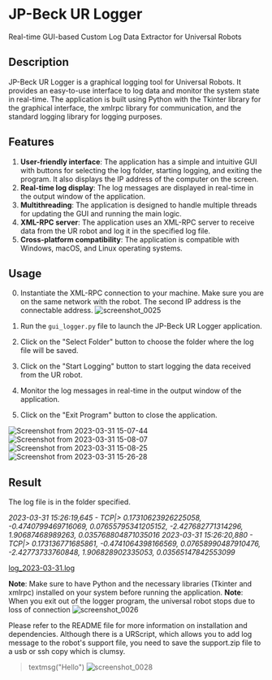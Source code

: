 # JP-Beck UR Logger
Real-time GUI-based Custom Log Data Extractor for Universal Robots
## Description
JP-Beck UR Logger is a graphical logging tool for Universal Robots. It provides an easy-to-use interface to log data and monitor the system state in real-time. The application is built using Python with the Tkinter library for the graphical interface, the xmlrpc library for communication, and the standard logging library for logging purposes.

## Features
1. **User-friendly interface**: The application has a simple and intuitive GUI with buttons for selecting the log folder, starting logging, and exiting the program. It also displays the IP address of the computer on the screen.
2. **Real-time log display**: The log messages are displayed in real-time in the output window of the application.
3. **Multithreading**: The application is designed to handle multiple threads for updating the GUI and running the main logic.
4. **XML-RPC server**: The application uses an XML-RPC server to receive data from the UR robot and log it in the specified log file.
5. **Cross-platform compatibility**: The application is compatible with Windows, macOS, and Linux operating systems.

## Usage
0. Instantiate the XML-RPC connection to your machine. 
Make sure you are on the same network with the robot.
The second IP address is the connectable address.
![screenshot_0025](https://user-images.githubusercontent.com/71532612/229045780-4a7a34eb-e737-4680-b1aa-38a5b0e8c540.png)

1. Run the `gui_logger.py` file to launch the JP-Beck UR Logger application.
2. Click on the "Select Folder" button to choose the folder where the log file will be saved.
3. Click on the "Start Logging" button to start logging the data received from the UR robot.
4. Monitor the log messages in real-time in the output window of the application.
5. Click on the "Exit Program" button to close the application.

![Screenshot from 2023-03-31 15-07-44](https://user-images.githubusercontent.com/71532612/229043782-5f3b9f3f-6b06-41a9-bbf2-24a6ffc5e34e.png)
![Screenshot from 2023-03-31 15-08-07](https://user-images.githubusercontent.com/71532612/229043805-351e0463-a996-4037-8741-24f67b54c9f6.png)
![Screenshot from 2023-03-31 15-08-25](https://user-images.githubusercontent.com/71532612/229043835-abd52047-2100-486c-86fc-a10148c3e76e.png)
![Screenshot from 2023-03-31 15-26-28](https://user-images.githubusercontent.com/71532612/229043854-de31e043-3fe3-4652-a711-d2c3459ce99f.png)

## Result
The log file is in the folder specified.

*2023-03-31 15:26:19,645 - TCP|> 0.17310623926225058, -0.4740799469716069, 0.07655795341205152, -2.427682771314296, 1.90687468989263, 0.035768804871035016
2023-03-31 15:26:20,880 - TCP|> 0.173136771685861, -0.4741064398166569, 0.07658990487910476, -2.42773733760848, 1.906828902335053, 0.03565147842553099*

[log_2023-03-31.log](https://github.com/Jp-Beck/ur_logger/files/11118950/log_2023-03-31.log)


**Note**: Make sure to have Python and the necessary libraries (Tkinter and xmlrpc) installed on your system before running the application.
**Note**: When you exit out of the logger program, the universal robot stops due to loss of connection
![screenshot_0026](https://user-images.githubusercontent.com/71532612/229045819-3021d6b7-92b4-4e67-b191-21dc40dbd281.png)

Please refer to the README file for more information on installation and dependencies.
Although there is a URScript, which allows you to add log message to the robot's support file, you need to 
save the support.zip file to a usb or ssh copy which is clumsy. 
> textmsg("Hello")
![screenshot_0028](https://user-images.githubusercontent.com/71532612/229051838-951eec6c-99ed-4fc4-8f26-b098bffd91fe.png)

